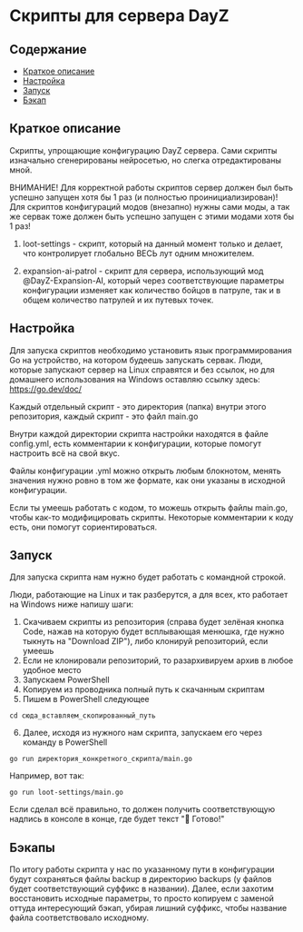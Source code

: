 # Скрипты для сервера DayZ

## Содержание
- [Краткое описание](#краткое-описание)
- [Настройка](#настройка)
- [Запуск](#запуск)
- [Бэкап](#бэкапы)


## Краткое описание

Скрипты, упрощающие конфигурацию DayZ сервера. Сами скрипты изначально сгенерированы нейросетью, но слегка отредактированы мной.

ВНИМАНИЕ! Для корректной работы скриптов сервер должен был быть успешно запущен хотя бы 1 раз (и полностью проинициализирован)! Для скриптов конфигураций модов (внезапно) нужны сами моды, а так же сервак тоже должен быть успешно запущен с этими модами хотя бы 1 раз!

1. loot-settings - скрипт, который на данный момент только и делает, что контролирует глобально ВЕСЬ лут одним множителем.

2. expansion-ai-patrol - скрипт для сервера, использующий мод @DayZ-Expansion-AI, который через соответствующие параметры конфигурации изменяет как количество бойцов в патруле, так и в общем количество патрулей и их путевых точек.

## Настройка

Для запуска скриптов необходимо установить язык программирования Go на устройство, на котором будеешь запускать сервак. Люди, которые запускают сервер на Linux справятся и без ссылок, но для домашнего использования на Windows оставляю ссылку здесь: https://go.dev/doc/

Каждый отдельный скрипт - это директория (папка) внутри этого репозитория, каждый скрипт - это файл main.go

Внутри каждой директории скрипта настройки находятся в файле config.yml, есть комментарии к конфигурации, которые помогут настроить всё на свой вкус. 

Файлы конфигурации .yml можно открыть любым блокнотом, менять значения нужно ровно в том же формате, как они указаны в исходной конфигурации.

Если ты умеешь работать с кодом, то можешь открыть файлы main.go, чтобы как-то модифицировать скрипты. Некоторые комментарии к коду есть, они помогут сориентироваться.

## Запуск

Для запуска скрипта нам нужно будет работать с командной строкой.

Люди, работающие на Linux и так разберутся, а для всех, кто работает на Windows ниже напишу шаги:

1. Скачиваем скрипты из репозитория (справа будет зелёная кнопка Code, нажав на которую будет всплывающая менюшка, где нужно тыкнуть на "Download ZIP"), либо клонируй репозиторий, если умеешь
2. Если не клонировали репозиторий, то разархивируем архив в любое удобное место
3. Запускаем PowerShell
4. Копируем из проводника полный путь к скачанным скриптам
5. Пишем в PowerShell следующее
```text
cd сюда_вставляем_скопированный_путь
```
6. Далее, исходя из нужного нам скрипта, запускаем его через команду в PowerShell
```text
go run директория_конкретного_скрипта/main.go
```
Например, вот так:
```text
go run loot-settings/main.go
```

Если сделал всё правильно, то должен получить соответствующую надпись в консоле в конце, где будет текст "🎉 Готово!"

## Бэкапы

По итогу работы скрипта у нас по указанному пути в конфигурации будут сохраняться файлы backup в директорию backups (у файлов будет соответствующий суффикс в названии). Далее, если захотим восстановить исходные параметры, то просто копируем с заменой оттуда интересующий бэкап, убирая лишний суффикс, чтобы название файла соответствовало исходному.